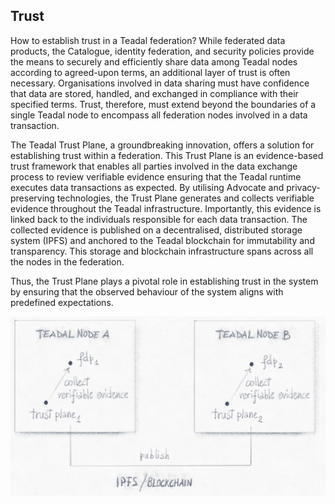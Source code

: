Trust
-----

How to establish trust in a Teadal federation? While federated data
products, the Catalogue, identity federation, and security policies
provide the means to securely and efficiently share data among Teadal
nodes according to agreed-upon terms, an additional layer of trust
is often necessary. Organisations involved in data sharing must have
confidence that data are stored, handled, and exchanged in compliance
with their specified terms. Trust, therefore, must extend beyond the
boundaries of a single Teadal node to encompass all federation nodes
involved in a data transaction.

The Teadal Trust Plane, a groundbreaking innovation, offers a solution
for establishing trust within a federation. This Trust Plane is an
evidence-based trust framework that enables all parties involved in
the data exchange process to review verifiable evidence ensuring
that the Teadal runtime executes data transactions as expected. By
utilising Advocate and privacy-preserving technologies, the Trust
Plane generates and collects verifiable evidence throughout the Teadal
infrastructure. Importantly, this evidence is linked back to the
individuals responsible for each data transaction. The collected
evidence is published on a decentralised, distributed storage system
(IPFS) and anchored to the Teadal blockchain for immutability and
transparency. This storage and blockchain infrastructure spans across
all the nodes in the federation.

Thus, the Trust Plane plays a pivotal role in establishing trust
in the system by ensuring that the observed behaviour of the system
aligns with predefined expectations.

![Establishing trust in a Teadal federation.][trust.dia]




[trust.dia]: ./trust.png
